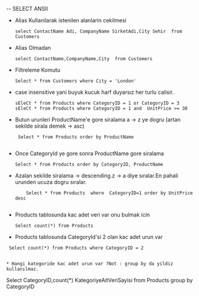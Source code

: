 -- SELECT ANSII

* Alias Kullanilarak istenilen alanlarin cekilmesi <br>
    ``` 
    select ContactName Adi, CompanyName SirketAdi,City Sehir  from Customers
    
* Alias Olmadan<br>
    ```
    select ContactName,CompanyName,City  from Customers

* Filtreleme Komutu<br>
   ```
   Select * from Customers where City = 'London'
   
* case insensitive yani buyuk kucuk harf duyarsız her turlu calisir.<br>
   ``` 
   sEleCt * from Products where CategoryID = 1 or CategoryID = 3
   sEleCt * from Products where CategoryID = 1 and  UnitPrice >= 30
  
* Butun urunleri ProductName'e gore siralama a -> z ye dogru (artan sekilde sirala demek -> asc) <br>
  ```
   Select * from Products order by ProductName
   
* Once CategoryId ye gore sonra ProductName gore siralama<br>
  ``` 
  Select * from Products order by CategoryID, ProductName
  
* Azalan sekilde siralama -> descending.z -> a diye sıralar.En pahali urunden ucuza dogru sıralar.<br>
  ``` Select * from Products order by UnitPrice desc 
      Select * from Products  where  CategoryID=1 order by UnitPrice desc
      
* Products tablosunda kac adet veri var onu bulmak icin <br>
  ``` 
  Select count(*) from Products 

* Products tablosunda CategoryId'si 2 olan kac adet urun var
 ```
  Select count(*) from Products where CategoryID = 2 


* Hangi kategoride kac adet urun var ?Not : group by da yildiz kullanılmaz.

 ```
 Select CategoryID,count(*) KategoriyeAitVeriSayisi from  Products group by CategoryID
